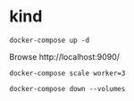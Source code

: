 # kind

```
docker-compose up -d
```


Browse http://localhost:9090/

```
docker-compose scale worker=3
```

```
docker-compose down --volumes
```
